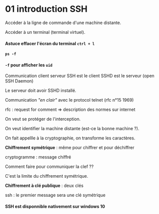 # 01 introduction SSH

Accéder à la ligne de commande d'une machine distante.

Accéder à un terminal (terminal virtuel).

#### Astuce effacer l'écran du terminal `ctrl + l`

#### `ps -f` 

#### `-f` pour afficher les `uid` 

Communication client serveur SSH est le client SSHD est le serveur (open SSH Daemon)

Le serveur doit avoir SSHD installé.

Communication *"en clair"* avec le protocol telnet (rfc n°15 1969)

rfc : request for comment => description des normes sur internet

On veut se protéger de l'interception.

On veut identifier la machine distante (est-ce la bonne machine ?).

On fait appellle à la cryptographie, on transforme les caractères.

**Chiffrement symétrique** : même pour chiffrer et pour déchiffrer

cryptogramme : message chiffré

Comment faire pour communiquer la clef ??

C'est la limite du chiffrement symétrique.

**Chiffrement à clé publique** : deux clés

ssh : le premier message sera une clé symétrique

#### SSH est disponnible nativement sur windows 10

